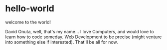 # hello-world
welcome to the world!

David Onuta, well, that's my name...
I love Computers,
and would love to learn how to code someday.
Web Development to be precise
(might venture into something else if interested).
That'll be all for now.
